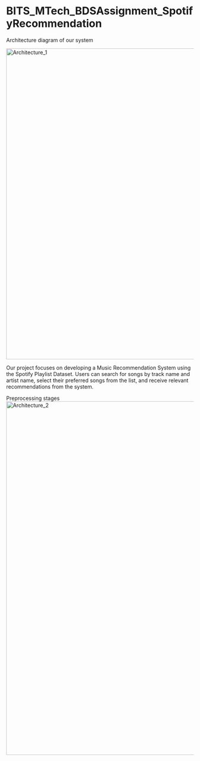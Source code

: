 # BITS_MTech_BDSAssignment_SpotifyRecommendation

Architecture diagram of our system

<img width="836" alt="Architecture_1" src="https://github.com/Bhaskarkurada/BITS_MTech_BDSAssignment_SpotifyRecommendation/assets/119121333/6043ae52-2e3a-4f35-ba44-34f0a62465ba">


Our project focuses on developing a Music Recommendation System using the Spotify  Playlist Dataset.  Users can search for songs by track name and artist name, select their preferred songs from the list, and receive relevant recommendations from the system.

Preprocessing stages
<img width="951" alt="Architecture_2" src="https://github.com/Bhaskarkurada/BITS_MTech_BDSAssignment_SpotifyRecommendation/assets/119121333/d094e08d-a0c4-416f-971c-fb93c0d160a3">
